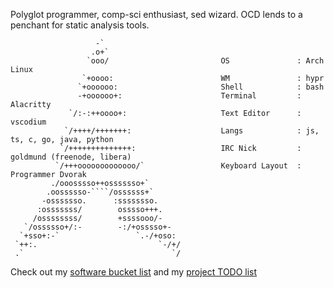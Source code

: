 Polyglot programmer, comp-sci enthusiast, sed wizard. OCD lends to a penchant for static analysis tools.

```
                   -`
                  .o+`
                 `ooo/                         OS               : Arch Linux
                `+oooo:                        WM               : hypr
               `+oooooo:                       Shell            : bash
               -+oooooo+:                      Terminal         : Alacritty
             `/:-:++oooo+:                     Text Editor      : vscodium
            `/++++/+++++++:                    Langs            : js, ts, c, go, java, python
           `/++++++++++++++:                   IRC Nick         : goldmund (freenode, libera)
          `/+++ooooooooooooo/`                 Keyboard Layout  : Programmer Dvorak
         ./ooosssso++osssssso+`
        .oossssso-````/ossssss+`
       -osssssso.      :ssssssso.
      :osssssss/        osssso+++.
     /ossssssss/        +ssssooo/-
   `/ossssso+/:-        -:/+osssso+-
  `+sso+:-`                 `.-/+oso:
 `++:.                           `-/+/
 .`                                 `/
```

Check out my [software bucket list](./docs/mr_bucket.md)
and my [project TODO list](./docs/todo.md)
